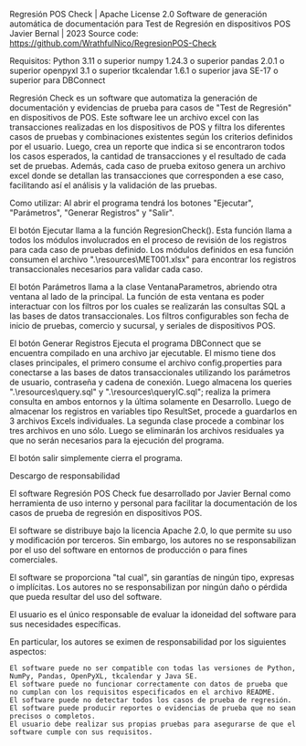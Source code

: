 Regresión POS Check | Apache License 2.0
Software de generación automática de documentación para Test de Regresión en dispositivos POS
Javier Bernal | 2023
Source code: https://github.com/WrathfulNico/RegresionPOS-Check

Requisitos:
Python 3.11 o superior
numpy 1.24.3 o superior
pandas 2.0.1 o superior
openpyxl 3.1 o superior
tkcalendar 1.6.1 o superior
java SE-17 o superior para DBConnect

Regresión Check es un software que automatiza la generación de documentación y evidencias de prueba para casos de "Test de Regresión" en dispositivos de POS.
Este software lee un archivo excel con las transacciones realizadas en los dispositivos de POS y filtra los diferentes casos de pruebas y combinaciones existentes según los criterios definidos por el usuario.
Luego, crea un reporte que indica si se encontraron todos los casos esperados, la cantidad de transacciones y el resultado de cada set de pruebas.
Además, cada caso de prueba exitoso genera un archivo excel donde se detallan las transacciones que corresponden a ese caso, facilitando así el análisis y la validación de las pruebas.

Como utilizar:
Al abrir el programa tendrá los botones "Ejecutar", "Parámetros", "Generar Registros" y "Salir".

El botón Ejecutar llama a la función RegresionCheck(). Esta función llama a todos los módulos involucrados en el proceso de revisión de los registros para cada caso de pruebas definido. Los módulos definidos en esa función consumen el archivo ".\\resources\\MET001.xlsx" para encontrar los registros transaccionales necesarios para validar cada caso.

El botón Parámetros llama a la clase VentanaParametros, abriendo otra ventana al lado de la principal. La función de esta ventana es poder interactuar con los filtros por los cuales se realizarán las consultas SQL a las bases de datos transaccionales. Los filtros configurables son fecha de inicio de pruebas, comercio y sucursal, y seriales de dispositivos POS.

El botón Generar Registros Ejecuta el programa DBConnect que se encuentra compilado en una archivo jar ejecutable. El mismo tiene dos clases principales, el primero consume el archivo config.properties para conectarse a las bases de datos transaccionales utilizando los parámetros de usuario, contraseña y cadena de conexión. Luego almacena los queries ".\\resources\\query.sql" y ".\\resources\\queryIC.sql"; realiza la primera consulta en ambos entornos y la última solamente en Desarrollo. Luego de almacenar los registros en variables tipo ResultSet, procede a guardarlos en 3 archivos Excels individuales.
La segunda clase procede a combinar los tres archivos en uno sólo. Luego se eliminarán los archivos residuales ya que no serán necesarios para la ejecución del programa.

El botón salir simplemente cierra el programa.


Descargo de responsabilidad

El software Regresión POS Check fue desarrollado por Javier Bernal como herramienta de uso interno y personal para facilitar la documentación de los casos de prueba de regresión en dispositivos POS.

El software se distribuye bajo la licencia Apache 2.0, lo que permite su uso y modificación por terceros. Sin embargo, los autores no se responsabilizan por el uso del software en entornos de producción o para fines comerciales.

El software se proporciona "tal cual", sin garantías de ningún tipo, expresas o implícitas. Los autores no se responsabilizan por ningún daño o pérdida que pueda resultar del uso del software.

El usuario es el único responsable de evaluar la idoneidad del software para sus necesidades específicas.

En particular, los autores se eximen de responsabilidad por los siguientes aspectos:

    El software puede no ser compatible con todas las versiones de Python, NumPy, Pandas, OpenPyXL, tkcalendar y Java SE.
    El software puede no funcionar correctamente con datos de prueba que no cumplan con los requisitos especificados en el archivo README.
    El software puede no detectar todos los casos de prueba de regresión.
    El software puede producir reportes o evidencias de prueba que no sean precisos o completos.
    El usuario debe realizar sus propias pruebas para asegurarse de que el software cumple con sus requisitos.